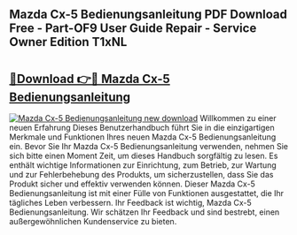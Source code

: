 ## Mazda Cx-5 Bedienungsanleitung PDF Download Free - Part-OF9 User Guide Repair - Service Owner Edition T1xNL

# <h2><a href="http://df0hga.blite.top/?on=Mazda+Cx-5+Bedienungsanleitung">🔗Download 👉🔴 Mazda Cx-5 Bedienungsanleitung</a></h2>

[![Mazda Cx-5 Bedienungsanleitung new download](https://i.imgur.com/lujVjoI.png)](http://df0hga.blite.top/?on=Mazda+Cx-5+Bedienungsanleitung)
Willkommen zu einer neuen Erfahrung Dieses Benutzerhandbuch führt Sie in die einzigartigen Merkmale und Funktionen Ihres neuen Mazda Cx-5 Bedienungsanleitung ein. Bevor Sie Ihr Mazda Cx-5 Bedienungsanleitung verwenden, nehmen Sie sich bitte einen Moment Zeit, um dieses Handbuch sorgfältig zu lesen. Es enthält wichtige Informationen zur Einrichtung, zum Betrieb, zur Wartung und zur Fehlerbehebung des Produkts, um sicherzustellen, dass Sie das Produkt sicher und effektiv verwenden können. Dieser Mazda Cx-5 Bedienungsanleitung ist mit einer Fülle von Funktionen ausgestattet, die Ihr tägliches Leben verbessern. Ihr Feedback ist wichtig, Mazda Cx-5 Bedienungsanleitung. Wir schätzen Ihr Feedback und sind bestrebt, einen außergewöhnlichen Kundenservice zu bieten.
